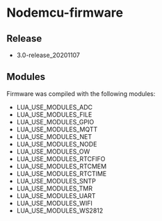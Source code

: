# Nodemcu-firmware

## Release
* 3.0-release_20201107

## Modules
Firmware was compiled with the following modules:
  * LUA_USE_MODULES_ADC
  * LUA_USE_MODULES_FILE
  * LUA_USE_MODULES_GPIO
  * LUA_USE_MODULES_MQTT
  * LUA_USE_MODULES_NET
  * LUA_USE_MODULES_NODE
  * LUA_USE_MODULES_OW
  * LUA_USE_MODULES_RTCFIFO
  * LUA_USE_MODULES_RTCMEM
  * LUA_USE_MODULES_RTCTIME
  * LUA_USE_MODULES_SNTP
  * LUA_USE_MODULES_TMR
  * LUA_USE_MODULES_UART
  * LUA_USE_MODULES_WIFI
  * LUA_USE_MODULES_WS2812

